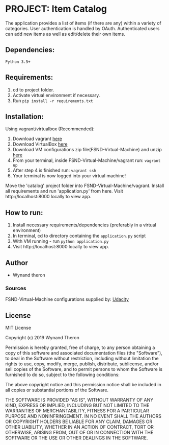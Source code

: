 # PROJECT: Item Catalog

The application provides a list of items (if there are any) within a variety of categories. User authentication is handled by OAuth. 
Authenticated users can add new items as well as edit/delete their own items.  

## Dependencies:

    Python 3.5+
    
## Requirements:

   1. cd to project folder. 
   2. Activate virtual environment if necessary.
   3. Run `pip install -r requirements.txt`
    
## Installation:

Using vagrant/virtualbox (Recommended):

   1. Download vagrant [here](https://www.vagrantup.com/downloads.html)
   2. Download VirtualBox [here](https://www.virtualbox.org/)
   3. Download VM configurations zip file(FSND-Virtual-Machine) and unzip [here](https://s3.amazonaws.com/video.udacity-data.com/topher/2018/April/5acfbfa3_fsnd-virtual-machine/fsnd-virtual-machine.zip)
   4. From your terminal, inside FSND-Virtual-Machine/vagrant run: `vagrant up`
   5. After step 4 is finished run: `vagrant ssh`
   6. Your terminal is now logged into your virtual machine!
   
   Move the 'catalog' project folder into FSND-Virtual-Machine/vagrant. Install all requirements and run 'application.py' from here. Visit
   http://localhost:8000 locally to view app.
    

## How to run:

   1. Install necessary requirements/dependencies (preferably in a virtual environment)
   2. In terminal, cd to directory containing the `application.py` script
   3. With VM running - run `python application.py`
   4. Visit http://localhost:8000 locally to view app.

## Author

 - Wynand theron
 
 
### Sources

FSND-Virtual-Machine configurations supplied by: [Udacity](https://www.udacity.com/)


## License

MIT License

Copyright (c) 2019 Wynand Theron

Permission is hereby granted, free of charge, to any person obtaining a copy
of this software and associated documentation files (the "Software"), to deal
in the Software without restriction, including without limitation the rights
to use, copy, modify, merge, publish, distribute, sublicense, and/or sell
copies of the Software, and to permit persons to whom the Software is
furnished to do so, subject to the following conditions:

The above copyright notice and this permission notice shall be included in all
copies or substantial portions of the Software.

THE SOFTWARE IS PROVIDED "AS IS", WITHOUT WARRANTY OF ANY KIND, EXPRESS OR
IMPLIED, INCLUDING BUT NOT LIMITED TO THE WARRANTIES OF MERCHANTABILITY,
FITNESS FOR A PARTICULAR PURPOSE AND NONINFRINGEMENT. IN NO EVENT SHALL THE
AUTHORS OR COPYRIGHT HOLDERS BE LIABLE FOR ANY CLAIM, DAMAGES OR OTHER
LIABILITY, WHETHER IN AN ACTION OF CONTRACT, TORT OR OTHERWISE, ARISING FROM,
OUT OF OR IN CONNECTION WITH THE SOFTWARE OR THE USE OR OTHER DEALINGS IN THE
SOFTWARE.